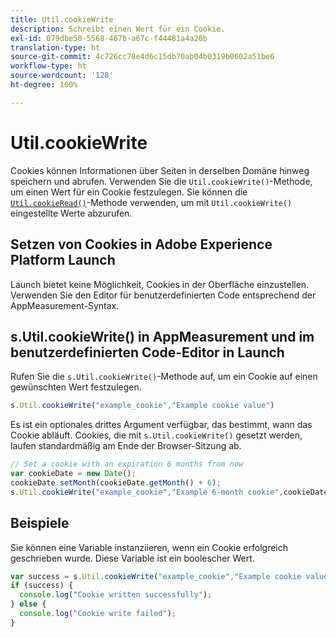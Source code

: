 ```yaml
---
title: Util.cookieWrite
description: Schreibt einen Wert für ein Cookie.
exl-id: 079dbe50-5568-467b-a67c-f44481a4a20b
translation-type: ht
source-git-commit: 4c726cc78e4d6c15db70ab04b0319b0602a51be6
workflow-type: ht
source-wordcount: '128'
ht-degree: 100%

---
```


# Util.cookieWrite

Cookies können Informationen über Seiten in derselben Domäne hinweg speichern und abrufen. Verwenden Sie die `Util.cookieWrite()`-Methode, um einen Wert für ein Cookie festzulegen. Sie können die [`Util.cookieRead()`](util-cookieread.md)-Methode verwenden, um mit `Util.cookieWrite()` eingestellte Werte abzurufen.

## Setzen von Cookies in Adobe Experience Platform Launch

Launch bietet keine Möglichkeit, Cookies in der Oberfläche einzustellen. Verwenden Sie den Editor für benutzerdefinierten Code entsprechend der AppMeasurement-Syntax.

## s.Util.cookieWrite() in AppMeasurement und im benutzerdefinierten Code-Editor in Launch

Rufen Sie die `s.Util.cookieWrite()`-Methode auf, um ein Cookie auf einen gewünschten Wert festzulegen.

```js
s.Util.cookieWrite("example_cookie","Example cookie value")
```

Es ist ein optionales drittes Argument verfügbar, das bestimmt, wann das Cookie abläuft. Cookies, die mit `s.Util.cookieWrite()` gesetzt werden, laufen standardmäßig am Ende der Browser-Sitzung ab.

```js
// Set a cookie with an expiration 6 months from now
var cookieDate = new Date();
cookieDate.setMonth(cookieDate.getMonth() + 6);
s.Util.cookieWrite("example_cookie","Example 6-month cookie",cookieDate);
```

## Beispiele

Sie können eine Variable instanziieren, wenn ein Cookie erfolgreich geschrieben wurde. Diese Variable ist ein boolescher Wert.

```js
var success = s.Util.cookieWrite("example_cookie","Example cookie value");
if (success) {
  console.log("Cookie written successfully");
} else {
  console.log("Cookie write failed");
}
```
